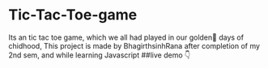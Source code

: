 # Tic-Tac-Toe-game 
Its an tic tac toe game,
which we all had played in our golden💛 days of chidhood,
This project is made by BhagirthsinhRana after completion of my 2nd sem,
and while learning Javascript
##live demo 👇
